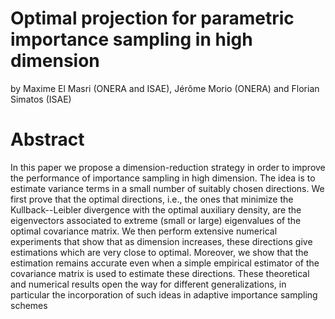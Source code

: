 # Optimal projection for parametric importance sampling in high dimension
 by Maxime El Masri (ONERA and ISAE), Jérôme Morio (ONERA) and Florian Simatos (ISAE)
 
 # Abstract
  In this paper we propose a dimension-reduction strategy in order to improve the performance of importance sampling in high dimension. The idea is to estimate variance terms in a small number of suitably chosen directions. We first prove that the optimal directions, i.e., the ones that minimize the Kullback--Leibler divergence with the optimal auxiliary density, are the eigenvectors associated to extreme (small or large) eigenvalues of the optimal covariance matrix. We then perform extensive numerical experiments that show that as dimension increases, these directions give estimations which are very close to optimal. Moreover, we show that the estimation remains accurate even when a simple empirical estimator of the covariance matrix is used to estimate these directions. These theoretical and numerical results open the way for different generalizations, in particular the incorporation of such ideas in adaptive importance sampling schemes
